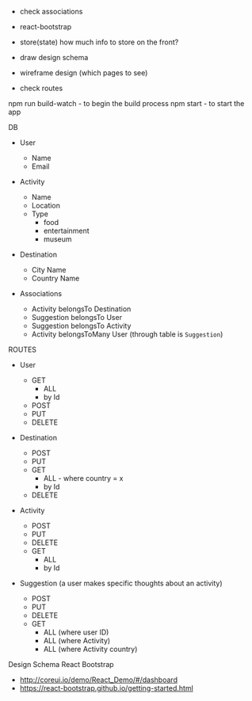 - check associations
- react-bootstrap
- store(state) how much info to store on the front?

- draw design schema
- wireframe design (which pages to see)
- check routes

npm run build-watch - to begin the build process
npm start - to start the app

DB
  * User
    * Name
    * Email
  * Activity
    * Name
    * Location
    * Type
      * food
      * entertainment
      * museum
  * Destination
    * City Name
    * Country Name

  * Associations
    * Activity belongsTo Destination
    * Suggestion belongsTo User
    * Suggestion belongsTo Activity
    * Activity belongsToMany User (through table is `Suggestion`)

ROUTES
  * User
    * GET
      * ALL
      * by Id
    * POST
    * PUT
    * DELETE

  * Destination
    * POST
    * PUT
    * GET
      * ALL - where country = x
      * by Id
    * DELETE

  * Activity
    * POST
    * PUT
    * DELETE
    * GET
      * ALL
      * by Id

  * Suggestion (a user makes specific thoughts about an activity)
    * POST
    * PUT
    * DELETE
    * GET
      * ALL (where user ID)
      * ALL (where Activity)
      * ALL (where Activity country)

Design Schema
React Bootstrap
  * http://coreui.io/demo/React_Demo/#/dashboard
  * https://react-bootstrap.github.io/getting-started.html

